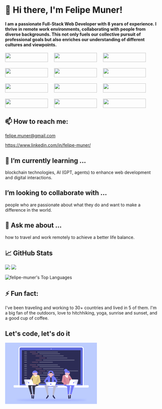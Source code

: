 # 👋 Hi there, I'm Felipe Muner!

#### I am a passionate Full-Stack Web Developer with 8 years of experience. I thrive in remote work environments, collaborating with people from diverse backgrounds. This not only fuels our collective pursuit of professional goals but also enriches our understanding of different cultures and viewpoints.

<div style="display:flex; flex-wrap: wrap; gap: 20px; row-gap:20px;">
    <img src="https://img.shields.io/badge/-Next.js-black?style=flat-square&logo=next.js" width="140" height="30" />
    <img src="https://img.shields.io/badge/-React-black?style=flat-square&logo=react" width="140" height="30" />
    <img src="https://img.shields.io/badge/-Tailwind_CSS-black?style=flat-square&logo=tailwind-css" width="140" height="30" />
    <img src="https://img.shields.io/badge/-Node.js-black?style=flat-square&logo=node.js" width="140" height="30" />
    <img src="https://img.shields.io/badge/-GraphQL-black?style=flat-square&logo=graphql" width="140" height="30" />
    <img src="https://img.shields.io/badge/-PostgreSQL-black?style=flat-square&logo=postgresql" width="140" height="30" />
    <img src="https://img.shields.io/badge/-GitHub_Actions-black?style=flat-square&logo=github-actions" width="140" height="30" />
    <img src="https://img.shields.io/badge/-Docker-black?style=flat-square&logo=docker" width="140" height="30" />
    <img src="https://img.shields.io/badge/-Figma-black?style=flat-square&logo=figma" width="140" height="30" />
    <img src="https://img.shields.io/badge/-Notion-black?style=flat-square&logo=notion" width="140" height="30" />
    <img src="https://img.shields.io/badge/-Slack-black?style=flat-square&logo=slack" width="140" height="30" />
    <img src="https://img.shields.io/badge/-Discord-black?style=flat-square&logo=discord" width="140" height="30" />
</div>

## 📫 How to reach me:

felipe.muner@gmail.com

https://www.linkedin.com/in/felipe-muner/

## 🌱 I’m currently learning ...

blockchain technologies, AI (GPT, agents) to enhance web development and digital interactions.

## I’m looking to collaborate with ...

people who are passionate about what they do and want to make a difference in the world.

## 💬 Ask me about ...

how to travel and work remotely to achieve a better life balance.

## 📈 GitHub Stats

<img src="https://github-profile-trophy.vercel.app/?username=felipe-muner">

<img src="https://github-readme-streak-stats.herokuapp.com/?user=felipe-muner">

![felipe-muner's Top Languages](https://github-readme-stats.vercel.app/api/top-langs/?username=felipe-muner&theme=vue-dark&show_icons=true&hide_border=true&layout=compact)

## ⚡ Fun fact:

I've been traveling and working to 30+ countries and lived in 5 of them. I'm a big fan of the outdoors, love to hitchhiking, yoga, sunrise and sunset, and a good cup of coffee.


## Let's code, let's do it
<img src="./code.gif" width="300" height="200"/>
